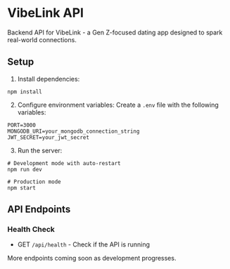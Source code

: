 # VibeLink API

Backend API for VibeLink - a Gen Z-focused dating app designed to spark real-world connections.

## Setup

1. Install dependencies:
```
npm install
```

2. Configure environment variables:
Create a `.env` file with the following variables:
```
PORT=3000
MONGODB_URI=your_mongodb_connection_string
JWT_SECRET=your_jwt_secret
```

3. Run the server:
```
# Development mode with auto-restart
npm run dev

# Production mode
npm start
```

## API Endpoints

### Health Check
- GET `/api/health` - Check if the API is running

More endpoints coming soon as development progresses.
